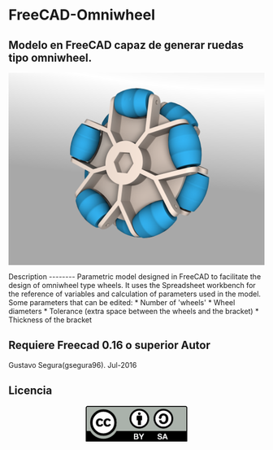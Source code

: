 # FreeCAD-Omniwheel
Modelo en FreeCAD capaz de generar ruedas tipo omniwheel.
--------
<p align="center">
<img src="imagenes/render1.png" align = "center">
</p>
Description
--------
Parametric model designed in FreeCAD to facilitate the design of omniwheel type wheels. It uses the Spreadsheet workbench for the reference of variables and calculation of parameters used in the model. Some parameters that can be edited: 
* Number of 'wheels' 
* Wheel diameters 
* Tolerance (extra space between the wheels and the bracket) 
* Thickness of the bracket

**Requiere Freecad 0.16 o superior**
Autor
-----
Gustavo Segura(gsegura96). Jul-2016

Licencia
-----
<p align="center">
<img src="imagenes/by-sa.png" width="200" align = "center">
</p>
